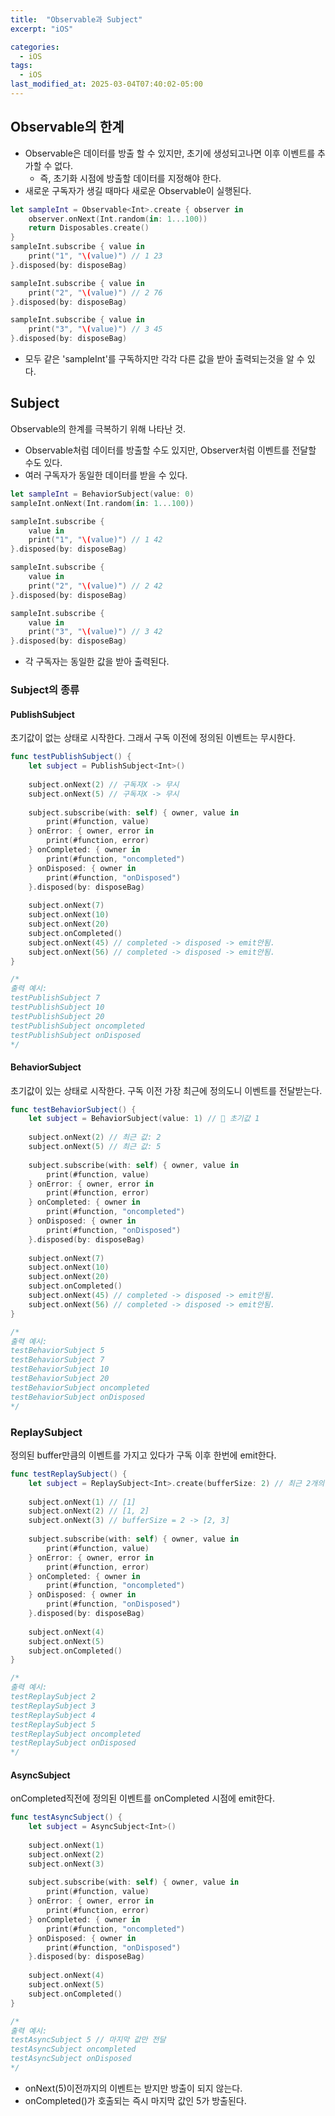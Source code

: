 ```yaml
---
title:  "Observable과 Subject"
excerpt: "iOS"

categories:
  - iOS
tags:
  - iOS
last_modified_at: 2025-03-04T07:40:02-05:00
---
```



## Observable의 한계
- Observable은 데이터를 방출 할 수 있지만, 초기에 생성되고나면 이후 이벤트를 추가할 수 없다.
  - 즉, 초기화 시점에 방출할 데이터를 지정해야 한다.
- 새로운 구독자가 생길 때마다 새로운 Observable이 실행된다. 

```swift
let sampleInt = Observable<Int>.create { observer in
    observer.onNext(Int.random(in: 1...100)) 
    return Disposables.create()
}
sampleInt.subscribe { value in
    print("1", "\(value)") // 1 23
}.disposed(by: disposeBag)

sampleInt.subscribe { value in
    print("2", "\(value)") // 2 76
}.disposed(by: disposeBag)

sampleInt.subscribe { value in
    print("3", "\(value)") // 3 45
}.disposed(by: disposeBag)
```
- 모두 같은 'sampleInt'를 구독하지만 각각 다른 값을 받아 출력되는것을 알 수 있다.

## Subject
Observable의 한계를 극복하기 위해 나타난 것.<br>
- Observable처럼 데이터를 방출할 수도 있지만, Observer처럼 이벤트를 전달할 수도 있다. 
- 여러 구독자가 동일한 데이터를 받을 수 있다.

```swift
let sampleInt = BehaviorSubject(value: 0) 
sampleInt.onNext(Int.random(in: 1...100)) 

sampleInt.subscribe {
    value in
    print("1", "\(value)") // 1 42
}.disposed(by: disposeBag)

sampleInt.subscribe {
    value in
    print("2", "\(value)") // 2 42
}.disposed(by: disposeBag)

sampleInt.subscribe {
    value in
    print("3", "\(value)") // 3 42
}.disposed(by: disposeBag)
```
- 각 구독자는 동일한 값을 받아 출력된다. 

### Subject의 종류

#### PublishSubject
초기값이 없는 상태로 시작한다. 그래서 구독 이전에 정의된 이벤트는 무시한다.<br>

```swift
func testPublishSubject() {
    let subject = PublishSubject<Int>()
    
    subject.onNext(2) // 구독자X -> 무시
    subject.onNext(5) // 구독자X -> 무시
    
    subject.subscribe(with: self) { owner, value in
        print(#function, value)
    } onError: { owner, error in
        print(#function, error)
    } onCompleted: { owner in
        print(#function, "oncompleted")
    } onDisposed: { owner in
        print(#function, "onDisposed")
    }.disposed(by: disposeBag)
    
    subject.onNext(7)
    subject.onNext(10)
    subject.onNext(20)
    subject.onCompleted()
    subject.onNext(45) // completed -> disposed -> emit안됨.
    subject.onNext(56) // completed -> disposed -> emit안됨.
}

/*
출력 예시:
testPublishSubject 7
testPublishSubject 10
testPublishSubject 20
testPublishSubject oncompleted
testPublishSubject onDisposed
*/
```

#### BehaviorSubject
초기값이 있는 상태로 시작한다. 구독 이전 가장 최근에 정의도니 이벤트를 전달받는다.<br>

```swift
func testBehaviorSubject() {
    let subject = BehaviorSubject(value: 1) // 🎯 초기값 1
    
    subject.onNext(2) // 최근 값: 2
    subject.onNext(5) // 최근 값: 5
    
    subject.subscribe(with: self) { owner, value in
        print(#function, value)
    } onError: { owner, error in
        print(#function, error)
    } onCompleted: { owner in
        print(#function, "oncompleted")
    } onDisposed: { owner in
        print(#function, "onDisposed")
    }.disposed(by: disposeBag)
    
    subject.onNext(7)
    subject.onNext(10)
    subject.onNext(20)
    subject.onCompleted()
    subject.onNext(45) // completed -> disposed -> emit안됨.
    subject.onNext(56) // completed -> disposed -> emit안됨.
}

/*
출력 예시:
testBehaviorSubject 5
testBehaviorSubject 7
testBehaviorSubject 10
testBehaviorSubject 20
testBehaviorSubject oncompleted
testBehaviorSubject onDisposed
*/
```

### ReplaySubject
정의된 buffer만큼의 이벤트를 가지고 있다가 구독 이후 한번에 emit한다.<br>

```swift
func testReplaySubject() {
    let subject = ReplaySubject<Int>.create(bufferSize: 2) // 최근 2개의 값 저장
    
    subject.onNext(1) // [1]
    subject.onNext(2) // [1, 2]
    subject.onNext(3) // bufferSize = 2 -> [2, 3] 
    
    subject.subscribe(with: self) { owner, value in
        print(#function, value)
    } onError: { owner, error in
        print(#function, error)
    } onCompleted: { owner in
        print(#function, "oncompleted")
    } onDisposed: { owner in
        print(#function, "onDisposed")
    }.disposed(by: disposeBag)
    
    subject.onNext(4)
    subject.onNext(5)
    subject.onCompleted()
}

/*
출력 예시:
testReplaySubject 2 
testReplaySubject 3
testReplaySubject 4
testReplaySubject 5
testReplaySubject oncompleted
testReplaySubject onDisposed
*/
```


#### AsyncSubject
onCompleted직전에 정의된 이벤트를 onCompleted 시점에 emit한다.<br>

```swift
func testAsyncSubject() {
    let subject = AsyncSubject<Int>()
    
    subject.onNext(1)
    subject.onNext(2)
    subject.onNext(3)
    
    subject.subscribe(with: self) { owner, value in
        print(#function, value)
    } onError: { owner, error in
        print(#function, error)
    } onCompleted: { owner in
        print(#function, "oncompleted")
    } onDisposed: { owner in
        print(#function, "onDisposed")
    }.disposed(by: disposeBag)
    
    subject.onNext(4)
    subject.onNext(5)
    subject.onCompleted()
}

/*
출력 예시:
testAsyncSubject 5 // 마지막 값만 전달
testAsyncSubject oncompleted
testAsyncSubject onDisposed
*/
```
- onNext(5)이전까지의 이벤트는 받지만 방출이 되지 않는다.
- onCompleted()가 호출되는 즉시 마지막 값인 5가 방출된다.